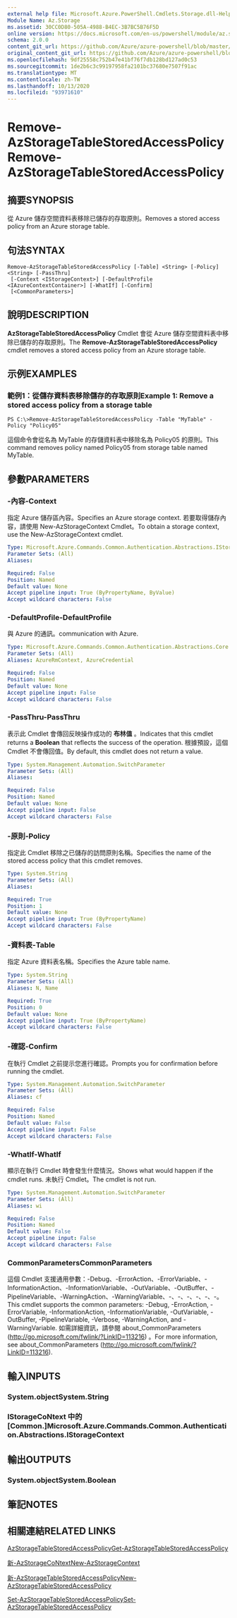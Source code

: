 ```yaml
---
external help file: Microsoft.Azure.PowerShell.Cmdlets.Storage.dll-Help.xml
Module Name: Az.Storage
ms.assetid: 30CC0D80-505A-4988-B4EC-3B7BC5B76F5D
online version: https://docs.microsoft.com/en-us/powershell/module/az.storage/remove-azstoragetablestoredaccesspolicy
schema: 2.0.0
content_git_url: https://github.com/Azure/azure-powershell/blob/master/src/Storage/Storage.Management/help/Remove-AzStorageTableStoredAccessPolicy.md
original_content_git_url: https://github.com/Azure/azure-powershell/blob/master/src/Storage/Storage.Management/help/Remove-AzStorageTableStoredAccessPolicy.md
ms.openlocfilehash: 9df25558c752b47e41bf76f7db128bd127ad0c53
ms.sourcegitcommit: 1de2b6c3c99197958fa2101bc37680e7507f91ac
ms.translationtype: MT
ms.contentlocale: zh-TW
ms.lasthandoff: 10/13/2020
ms.locfileid: "93971610"
---
```

# <span data-ttu-id="01cfb-101">Remove-AzStorageTableStoredAccessPolicy</span><span class="sxs-lookup"><span data-stu-id="01cfb-101">Remove-AzStorageTableStoredAccessPolicy</span></span>

## <span data-ttu-id="01cfb-102">摘要</span><span class="sxs-lookup"><span data-stu-id="01cfb-102">SYNOPSIS</span></span>
<span data-ttu-id="01cfb-103">從 Azure 儲存空間資料表移除已儲存的存取原則。</span><span class="sxs-lookup"><span data-stu-id="01cfb-103">Removes a stored access policy from an Azure storage table.</span></span>

## <span data-ttu-id="01cfb-104">句法</span><span class="sxs-lookup"><span data-stu-id="01cfb-104">SYNTAX</span></span>

```
Remove-AzStorageTableStoredAccessPolicy [-Table] <String> [-Policy] <String> [-PassThru]
 [-Context <IStorageContext>] [-DefaultProfile <IAzureContextContainer>] [-WhatIf] [-Confirm]
 [<CommonParameters>]
```

## <span data-ttu-id="01cfb-105">說明</span><span class="sxs-lookup"><span data-stu-id="01cfb-105">DESCRIPTION</span></span>
<span data-ttu-id="01cfb-106">**AzStorageTableStoredAccessPolicy** Cmdlet 會從 Azure 儲存空間資料表中移除已儲存的存取原則。</span><span class="sxs-lookup"><span data-stu-id="01cfb-106">The **Remove-AzStorageTableStoredAccessPolicy** cmdlet removes a stored access policy from an Azure storage table.</span></span>

## <span data-ttu-id="01cfb-107">示例</span><span class="sxs-lookup"><span data-stu-id="01cfb-107">EXAMPLES</span></span>

### <span data-ttu-id="01cfb-108">範例1：從儲存資料表移除儲存的存取原則</span><span class="sxs-lookup"><span data-stu-id="01cfb-108">Example 1: Remove a stored access policy from a storage table</span></span>
```
PS C:\>Remove-AzStorageTableStoredAccessPolicy -Table "MyTable" -Policy "Policy05"
```

<span data-ttu-id="01cfb-109">這個命令會從名為 MyTable 的存儲資料表中移除名為 Policy05 的原則。</span><span class="sxs-lookup"><span data-stu-id="01cfb-109">This command removes policy named Policy05 from storage table named MyTable.</span></span>

## <span data-ttu-id="01cfb-110">參數</span><span class="sxs-lookup"><span data-stu-id="01cfb-110">PARAMETERS</span></span>

### <span data-ttu-id="01cfb-111">-內容</span><span class="sxs-lookup"><span data-stu-id="01cfb-111">-Context</span></span>
<span data-ttu-id="01cfb-112">指定 Azure 儲存區內容。</span><span class="sxs-lookup"><span data-stu-id="01cfb-112">Specifies an Azure storage context.</span></span>
<span data-ttu-id="01cfb-113">若要取得儲存內容，請使用 New-AzStorageContext Cmdlet。</span><span class="sxs-lookup"><span data-stu-id="01cfb-113">To obtain a storage context, use the New-AzStorageContext cmdlet.</span></span>

```yaml
Type: Microsoft.Azure.Commands.Common.Authentication.Abstractions.IStorageContext
Parameter Sets: (All)
Aliases:

Required: False
Position: Named
Default value: None
Accept pipeline input: True (ByPropertyName, ByValue)
Accept wildcard characters: False
```

### <span data-ttu-id="01cfb-114">-DefaultProfile</span><span class="sxs-lookup"><span data-stu-id="01cfb-114">-DefaultProfile</span></span>
<span data-ttu-id="01cfb-115">與 Azure 的通訊。</span><span class="sxs-lookup"><span data-stu-id="01cfb-115">communication with Azure.</span></span>

```yaml
Type: Microsoft.Azure.Commands.Common.Authentication.Abstractions.Core.IAzureContextContainer
Parameter Sets: (All)
Aliases: AzureRmContext, AzureCredential

Required: False
Position: Named
Default value: None
Accept pipeline input: False
Accept wildcard characters: False
```

### <span data-ttu-id="01cfb-116">-PassThru</span><span class="sxs-lookup"><span data-stu-id="01cfb-116">-PassThru</span></span>
<span data-ttu-id="01cfb-117">表示此 Cmdlet 會傳回反映操作成功的 **布林值** 。</span><span class="sxs-lookup"><span data-stu-id="01cfb-117">Indicates that this cmdlet returns a **Boolean** that reflects the success of the operation.</span></span>
<span data-ttu-id="01cfb-118">根據預設，這個 Cmdlet 不會傳回值。</span><span class="sxs-lookup"><span data-stu-id="01cfb-118">By default, this cmdlet does not return a value.</span></span>

```yaml
Type: System.Management.Automation.SwitchParameter
Parameter Sets: (All)
Aliases:

Required: False
Position: Named
Default value: None
Accept pipeline input: False
Accept wildcard characters: False
```

### <span data-ttu-id="01cfb-119">-原則</span><span class="sxs-lookup"><span data-stu-id="01cfb-119">-Policy</span></span>
<span data-ttu-id="01cfb-120">指定此 Cmdlet 移除之已儲存的訪問原則名稱。</span><span class="sxs-lookup"><span data-stu-id="01cfb-120">Specifies the name of the stored access policy that this cmdlet removes.</span></span>

```yaml
Type: System.String
Parameter Sets: (All)
Aliases:

Required: True
Position: 1
Default value: None
Accept pipeline input: True (ByPropertyName)
Accept wildcard characters: False
```

### <span data-ttu-id="01cfb-121">-資料表</span><span class="sxs-lookup"><span data-stu-id="01cfb-121">-Table</span></span>
<span data-ttu-id="01cfb-122">指定 Azure 資料表名稱。</span><span class="sxs-lookup"><span data-stu-id="01cfb-122">Specifies the Azure table name.</span></span>

```yaml
Type: System.String
Parameter Sets: (All)
Aliases: N, Name

Required: True
Position: 0
Default value: None
Accept pipeline input: True (ByPropertyName)
Accept wildcard characters: False
```

### <span data-ttu-id="01cfb-123">-確認</span><span class="sxs-lookup"><span data-stu-id="01cfb-123">-Confirm</span></span>
<span data-ttu-id="01cfb-124">在執行 Cmdlet 之前提示您進行確認。</span><span class="sxs-lookup"><span data-stu-id="01cfb-124">Prompts you for confirmation before running the cmdlet.</span></span>

```yaml
Type: System.Management.Automation.SwitchParameter
Parameter Sets: (All)
Aliases: cf

Required: False
Position: Named
Default value: False
Accept pipeline input: False
Accept wildcard characters: False
```

### <span data-ttu-id="01cfb-125">-WhatIf</span><span class="sxs-lookup"><span data-stu-id="01cfb-125">-WhatIf</span></span>
<span data-ttu-id="01cfb-126">顯示在執行 Cmdlet 時會發生什麼情況。</span><span class="sxs-lookup"><span data-stu-id="01cfb-126">Shows what would happen if the cmdlet runs.</span></span>
<span data-ttu-id="01cfb-127">未執行 Cmdlet。</span><span class="sxs-lookup"><span data-stu-id="01cfb-127">The cmdlet is not run.</span></span>

```yaml
Type: System.Management.Automation.SwitchParameter
Parameter Sets: (All)
Aliases: wi

Required: False
Position: Named
Default value: False
Accept pipeline input: False
Accept wildcard characters: False
```

### <span data-ttu-id="01cfb-128">CommonParameters</span><span class="sxs-lookup"><span data-stu-id="01cfb-128">CommonParameters</span></span>
<span data-ttu-id="01cfb-129">這個 Cmdlet 支援通用參數：-Debug、-ErrorAction、-ErrorVariable、-InformationAction、-InformationVariable、-OutVariable、-OutBuffer、-PipelineVariable、-WarningAction、-WarningVariable、-、-、-、-、-、-。</span><span class="sxs-lookup"><span data-stu-id="01cfb-129">This cmdlet supports the common parameters: -Debug, -ErrorAction, -ErrorVariable, -InformationAction, -InformationVariable, -OutVariable, -OutBuffer, -PipelineVariable, -Verbose, -WarningAction, and -WarningVariable.</span></span> <span data-ttu-id="01cfb-130">如需詳細資訊，請參閱 about_CommonParameters (http://go.microsoft.com/fwlink/?LinkID=113216) 。</span><span class="sxs-lookup"><span data-stu-id="01cfb-130">For more information, see about_CommonParameters (http://go.microsoft.com/fwlink/?LinkID=113216).</span></span>

## <span data-ttu-id="01cfb-131">輸入</span><span class="sxs-lookup"><span data-stu-id="01cfb-131">INPUTS</span></span>

### <span data-ttu-id="01cfb-132">System.object</span><span class="sxs-lookup"><span data-stu-id="01cfb-132">System.String</span></span>

### <span data-ttu-id="01cfb-133">IStorageCoNtext 中的 [Common.]</span><span class="sxs-lookup"><span data-stu-id="01cfb-133">Microsoft.Azure.Commands.Common.Authentication.Abstractions.IStorageContext</span></span>

## <span data-ttu-id="01cfb-134">輸出</span><span class="sxs-lookup"><span data-stu-id="01cfb-134">OUTPUTS</span></span>

### <span data-ttu-id="01cfb-135">System.object</span><span class="sxs-lookup"><span data-stu-id="01cfb-135">System.Boolean</span></span>

## <span data-ttu-id="01cfb-136">筆記</span><span class="sxs-lookup"><span data-stu-id="01cfb-136">NOTES</span></span>

## <span data-ttu-id="01cfb-137">相關連結</span><span class="sxs-lookup"><span data-stu-id="01cfb-137">RELATED LINKS</span></span>

[<span data-ttu-id="01cfb-138">AzStorageTableStoredAccessPolicy</span><span class="sxs-lookup"><span data-stu-id="01cfb-138">Get-AzStorageTableStoredAccessPolicy</span></span>](./Get-AzStorageTableStoredAccessPolicy.md)

[<span data-ttu-id="01cfb-139">新-AzStorageCoNtext</span><span class="sxs-lookup"><span data-stu-id="01cfb-139">New-AzStorageContext</span></span>](./New-AzStorageContext.md)

[<span data-ttu-id="01cfb-140">新-AzStorageTableStoredAccessPolicy</span><span class="sxs-lookup"><span data-stu-id="01cfb-140">New-AzStorageTableStoredAccessPolicy</span></span>](./New-AzStorageTableStoredAccessPolicy.md)

[<span data-ttu-id="01cfb-141">Set-AzStorageTableStoredAccessPolicy</span><span class="sxs-lookup"><span data-stu-id="01cfb-141">Set-AzStorageTableStoredAccessPolicy</span></span>](./Set-AzStorageTableStoredAccessPolicy.md)
